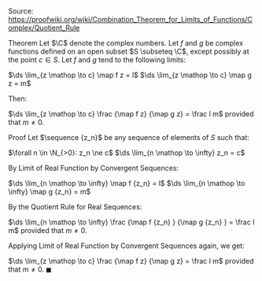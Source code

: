 # 

Source: https://proofwiki.org/wiki/Combination_Theorem_for_Limits_of_Functions/Complex/Quotient_Rule

Theorem
Let $\C$ denote the complex numbers.
Let $f$ and $g$ be complex functions defined on an open subset $S \subseteq \C$, except possibly at the point $c \in S$.
Let $f$ and $g$ tend to the following limits:

$\ds \lim_{z \mathop \to c} \map f z = l$
$\ds \lim_{z \mathop \to c} \map g z = m$

Then:

$\ds \lim_{z \mathop \to c} \frac {\map f z} {\map g z} = \frac l m$
provided that $m \ne 0$.


Proof
Let $\sequence {z_n}$ be any sequence of elements of $S$ such that:

$\forall n \in \N_{>0}: z_n \ne c$
$\ds \lim_{n \mathop \to \infty} z_n = c$

By Limit of Real Function by Convergent Sequences:

$\ds \lim_{n \mathop \to \infty} \map f {z_n} = l$
$\ds \lim_{n \mathop \to \infty} \map g {z_n} = m$

By the Quotient Rule for Real Sequences:

$\ds \lim_{n \mathop \to \infty} \frac {\map f {z_n} } {\map g {z_n} } = \frac l m$
provided that $m \ne 0$.

Applying Limit of Real Function by Convergent Sequences again, we get:

$\ds \lim_{z \mathop \to c} \frac {\map f z} {\map g z} = \frac l m$
provided that $m \ne 0$.
$\blacksquare$





